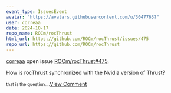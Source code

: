 ```yaml
---
event_type: IssuesEvent
avatar: "https://avatars.githubusercontent.com/u/3047763?"
user: correaa
date: 2024-10-17
repo_name: ROCm/rocThrust
html_url: https://github.com/ROCm/rocThrust/issues/475
repo_url: https://github.com/ROCm/rocThrust
---
```


<a href='https://github.com/correaa' target='_blank'>correaa</a> open issue <a href='https://github.com/ROCm/rocThrust/issues/475' target='_blank'>ROCm/rocThrust#475</a>.

<p>How is rocThrust synchronized with the Nvidia version of Thrust?</p><small>that is the question....</small><a href='https://github.com/ROCm/rocThrust/issues/475' target='_blank'>View Comment</a>
